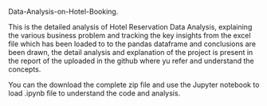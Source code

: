 Data-Analysis-on-Hotel-Booking.

This is the detailed analysis of Hotel Reservation Data Analysis, explaining the various business problem and tracking the key insights from the excel file which has been loaded to to the pandas dataframe and conclusions are been drawn, the detail analysis and explanation of the project is present in the report of the uploaded in the github where yu refer and understand the concepts.

You can the download the complete zip file and use the Jupyter notebook to load .ipynb file to understand the code and analysis.


